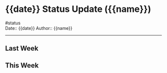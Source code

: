 # {{date}} Status Update ({{name}})
#status  
Date:: {{date}}
Author:: {{name}}  

---

## Last Week

## This Week